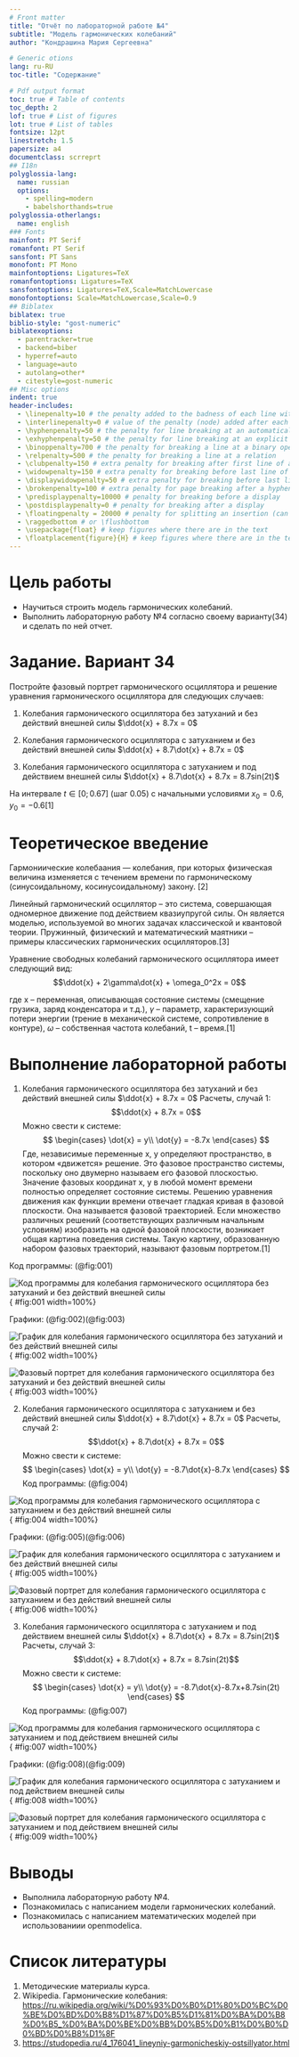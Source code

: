 ```yaml
---
# Front matter
title: "Отчёт по лабораторной работе №4"
subtitle: "Модель гармонических колебаний"
author: "Кондрашина Мария Сергеевна"

# Generic otions
lang: ru-RU
toc-title: "Содержание"

# Pdf output format
toc: true # Table of contents
toc_depth: 2
lof: true # List of figures
lot: true # List of tables
fontsize: 12pt
linestretch: 1.5
papersize: a4
documentclass: scrreprt
## I18n
polyglossia-lang:
  name: russian
  options:
	- spelling=modern
	- babelshorthands=true
polyglossia-otherlangs:
  name: english
### Fonts
mainfont: PT Serif
romanfont: PT Serif
sansfont: PT Sans
monofont: PT Mono
mainfontoptions: Ligatures=TeX
romanfontoptions: Ligatures=TeX
sansfontoptions: Ligatures=TeX,Scale=MatchLowercase
monofontoptions: Scale=MatchLowercase,Scale=0.9
## Biblatex
biblatex: true
biblio-style: "gost-numeric"
biblatexoptions:
  - parentracker=true
  - backend=biber
  - hyperref=auto
  - language=auto
  - autolang=other*
  - citestyle=gost-numeric
## Misc options
indent: true
header-includes:
  - \linepenalty=10 # the penalty added to the badness of each line within a paragraph (no associated penalty node) Increasing the value makes tex try to have fewer lines in the paragraph.
  - \interlinepenalty=0 # value of the penalty (node) added after each line of a paragraph.
  - \hyphenpenalty=50 # the penalty for line breaking at an automatically inserted hyphen
  - \exhyphenpenalty=50 # the penalty for line breaking at an explicit hyphen
  - \binoppenalty=700 # the penalty for breaking a line at a binary operator
  - \relpenalty=500 # the penalty for breaking a line at a relation
  - \clubpenalty=150 # extra penalty for breaking after first line of a paragraph
  - \widowpenalty=150 # extra penalty for breaking before last line of a paragraph
  - \displaywidowpenalty=50 # extra penalty for breaking before last line before a display math
  - \brokenpenalty=100 # extra penalty for page breaking after a hyphenated line
  - \predisplaypenalty=10000 # penalty for breaking before a display
  - \postdisplaypenalty=0 # penalty for breaking after a display
  - \floatingpenalty = 20000 # penalty for splitting an insertion (can only be split footnote in standard LaTeX)
  - \raggedbottom # or \flushbottom
  - \usepackage{float} # keep figures where there are in the text
  - \floatplacement{figure}{H} # keep figures where there are in the text
---
```


# Цель работы

- Научиться строить модель гармонических колебаний.
- Выполнить лабораторную работу №4 согласно своему варианту(34) и сделать по ней отчет.

# Задание. Вариант 34

Постройте фазовый портрет гармонического осциллятора и решение уравнения гармонического осциллятора для следующих случаев:

1. Колебания гармонического осциллятора без затуханий и без действий внешней силы $\ddot{x} + 8.7x = 0$

2. Колебания гармонического осциллятора c затуханием и без действий внешней силы $\ddot{x} + 8.7\dot{x} + 8.7x = 0$

3. Колебания гармонического осциллятора c затуханием и под действием внешней силы $\ddot{x} + 8.7\dot{x} + 8.7x = 8.7sin(2t)$

На интервале $t \in [0; 0.67]$ (шаг 0.05) с начальными условиями $x_0 = 0.6$, $y_0 = -0.6$[1]

# Теоретическое введение

Гармониические колебаания — колебания, при которых физическая величина изменяется с течением времени по гармоническому (синусоидальному, косинусоидальному) закону. [2]

Линейный гармонический осциллятор – это система, совершающая одномерное движение под действием квазиупругой силы. Он является моделью, используемой во многих задачах классической и квантовой теории. Пружинный, физический и математический маятники – примеры классических гармонических осцилляторов.[3]

Уравнение свободных колебаний гармонического осциллятора имеет следующий вид:
$$\ddot{x} + 2\gamma\dot{x} + \omega_0^2x = 0$$

где x – переменная, описывающая состояние системы (смещение грузика, заряд конденсатора и т.д.), $\gamma$ – параметр, характеризующий потери энергии (трение в  механической системе, сопротивление в контуре), $\omega$ – собственная частота колебаний, t – время.[1]

# Выполнение лабораторной работы

1. Колебания гармонического осциллятора без затуханий и без действий внешней силы $\ddot{x} + 8.7x = 0$
Расчеты, случай 1:
$$\ddot{x} + 8.7x = 0$$
Можно свести к системе:
$$
\begin{cases}
\dot{x} = y\\
\dot{y} = -8.7x
\end{cases}
$$
Где, независимые переменные x, y определяют пространство, в котором «движется» решение. Это фазовое пространство системы, поскольку оно двумерно называем его фазовой плоскостью.
Значение фазовых координат x, y в любой момент времени полностью определяет состояние системы. Решению уравнения движения как функции времени отвечает гладкая кривая в фазовой плоскости. Она называется фазовой траекторией. Если множество различных решений (соответствующих различным начальным условиям) изобразить на одной фазовой плоскости, возникает общая картина поведения системы. Такую картину, образованную набором фазовых траекторий, называют фазовым портретом.[1]

Код программы: (@fig:001)

![Код программы для колебания гармонического осциллятора без затуханий и без действий внешней силы](lab4p/c1.jpg){ #fig:001 width=100%}

Графики: (@fig:002)(@fig:003)

![График для колебания гармонического осциллятора без затуханий и без действий внешней силы](lab4p/g1.jpg){ #fig:002 width=100%}

![Фазовый портрет для колебания гармонического осциллятора без затуханий и без действий внешней силы](lab4p/f1.jpg){ #fig:003 width=100%}

2. Колебания гармонического осциллятора c затуханием и без действий внешней силы $\ddot{x} + 8.7\dot{x} + 8.7x = 0$
Расчеты, случай 2:
$$\ddot{x} + 8.7\dot{x} + 8.7x = 0$$
Можно свести к системе:
$$
\begin{cases}
\dot{x} = y\\
\dot{y} = -8.7\dot{x}-8.7x
\end{cases}
$$
Код программы: (@fig:004)

![Код программы для колебания гармонического осциллятора c затуханием и без действий внешней силы](lab4p/c2.jpg){ #fig:004 width=100%}

Графики: (@fig:005)(@fig:006)

![График для колебания гармонического осциллятора c затуханием и без действий внешней силы](lab4p/g2.jpg){ #fig:005 width=100%}

![Фазовый портрет для колебания гармонического осциллятора c затуханием и без действий внешней силы](lab4p/f2.jpg){ #fig:006 width=100%}

3. Колебания гармонического осциллятора c затуханием и под действием внешней силы $\ddot{x} + 8.7\dot{x} + 8.7x = 8.7sin(2t)$
Расчеты, случай 3:
$$\ddot{x} + 8.7\dot{x} + 8.7x = 8.7sin(2t)$$
Можно свести к системе:
$$
\begin{cases}
\dot{x} = y\\
\dot{y} = -8.7\dot{x}-8.7x+8.7sin(2t)
\end{cases}
$$
Код программы: (@fig:007)

![Код программы для колебания гармонического осциллятора c затуханием и под действием внешней силы](lab4p/c3.jpg){ #fig:007 width=100%}

Графики: (@fig:008)(@fig:009)

![График для колебания гармонического осциллятора c затуханием и под действием внешней силы](lab4p/g3.jpg){ #fig:008 width=100%}

![Фазовый портрет для колебания гармонического осциллятора c затуханием и под действием внешней силы](lab4p/f3.jpg){ #fig:009 width=100%}

# Выводы

- Выполнила лабораторную работу №4.
- Познакомилась с написанием модели гармонических колебаний.
- Познакомилась с написанием математических моделей при использованиии openmodelica.

# Список литературы

1. Методические материалы курса.
2. Wikipedia. Гармонические колебания: https://ru.wikipedia.org/wiki/%D0%93%D0%B0%D1%80%D0%BC%D0%BE%D0%BD%D0%B8%D1%87%D0%B5%D1%81%D0%BA%D0%B8%D0%B5_%D0%BA%D0%BE%D0%BB%D0%B5%D0%B1%D0%B0%D0%BD%D0%B8%D1%8F
3. https://studopedia.ru/4_176041_lineyniy-garmonicheskiy-ostsillyator.html